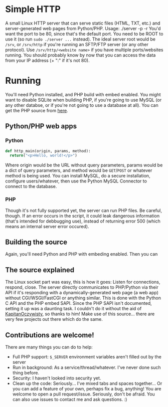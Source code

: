 # Simple HTTP
A small Linux HTTP server that can serve static files (HTML, TXT, etc.) and server-generated web pages from Python/PHP.
Usage:
./server -p <port> -r <server root>
You'd want the port to be 80, since that's the default port. You need to be ROOT to use it (so run `sudo ./server ...` instead).
The ideal server root would be `/srv`, or `/srv/http` if you're running an SFTP/FTP server (or any other protocol). Use `/srv/http/<website name>` if you have multiple ports/websites running.
You should probably know by now that you can access the data from your IP address (+ ":<port name>" if it's not 80).

# Running
You'll need Python installed, and PHP build with embed enabled. You might want to disable SQLite when building PHP, if you're going to use MySQL (or any other databse, or if you're not going to use a database at all).
You can get the PHP source from <a href="https://github.com/php/php-src">here</a>.

## Python/PHP web apps
### Python
``` python
def http_main(origin, params, method):
  return("<p>Hello, world!</p>")
```
Where origin would be the URL without query parameters, params would be a dict of query parameters, and method would be `GET`/`POST` or whatever method is being used.
You can install MySQL, do a secure installation, configure users/whatever, then use the Python MySQL Connector to connect to the database.
### PHP
Though it's not fully supported yet, the server can run PHP files.
Be careful, though. If an error occurs in the script, it could leak dangerous information (that's intended for debbugging use), instead of returning error 500 (which means an internal server error occured).

## Building the source
Again, you'll need Python and PHP with embeding enabled. Then you can

## The source explained
The Linux socket part was easy, this is how it goes:
Listen for connections, respond, close.
The server directly communicates to PHP/Python via their API if it's responding with a dynamically-generated web page (a web app) without CGI/WSGI/FastCGI or anything similar. This is done with the Python C API and the PHP embed SAPI.
Since the PHP SAPI isn't documented, setting it up was a daunting task. I couldn't do it without the aid of <a href="https://github.com/KapitanOczywisty">KapitanOczywisty</a>, so thanks to him!
Make use of this source... there are very few projects out there which do the same.

## Contributions are welcome!
There are many things you can do to help:
- Full PHP support: `$_SERVER` environment variables aren't filled out by the server
- Run in background: As a service/thread/whatever. I've never done such thing before.
- Security: I haven't looked into security yet.
- Clean up the code: Seriously... I've mixed tabs and spaces together...
Or you can add a feature of your own, perhaps fix a bug, anything! You are welcome to open a pull request/issue.
Seriously, don't be afraid. You can also use issues to contact me and ask questions. :)
